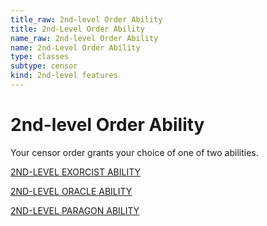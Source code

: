 ```yaml
---
title_raw: 2nd-level Order Ability
title: 2nd-Level Order Ability
name_raw: 2nd-level Order Ability
name: 2nd-Level Order Ability
type: classes
subtype: censor
kind: 2nd-level features
---
```


# 2nd-level Order Ability

Your censor order grants your choice of one of two abilities.

[2ND-LEVEL EXORCIST ABILITY](./2nd-Level%20Exorcist%20Ability/2nd-Level%20Exorcist%20Ability.md)

[2ND-LEVEL ORACLE ABILITY](./2nd-Level%20Oracle%20Ability/2nd-Level%20Oracle%20Ability.md)

[2ND-LEVEL PARAGON ABILITY](./2nd-Level%20Paragon%20Ability/2nd-Level%20Paragon%20Ability.md)
